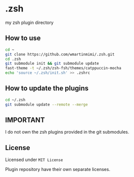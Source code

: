 # .zsh

my zsh plugin directory

## How to use

```sh
cd ~
git clone https://github.com/wmartinmimi/.zsh.git
cd .zsh
git submodule init && git submodule update
fast-theme -t ~/.zsh/zsh-fsh/themes/catppuccin-mocha
echo 'source ~/.zsh/init.sh' >> .zshrc
```

## How to update the plugins

```sh
cd ~/.zsh
git submodule update --remote --merge
```

## IMPORTANT

I do not own the zsh plugins provided in the git submodules.

## License

Licensed under `MIT License`

Plugin repository have their own separate licenses.

